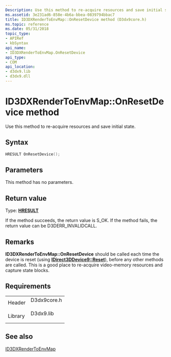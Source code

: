 ```yaml
---
Description: Use this method to re-acquire resources and save initial state.
ms.assetid: 3e231ad6-858e-4b6a-bbea-0839794bbac7
title: ID3DXRenderToEnvMap::OnResetDevice method (D3dx9core.h)
ms.topic: reference
ms.date: 05/31/2018
topic_type:
- APIRef
- kbSyntax
api_name:
- ID3DXRenderToEnvMap.OnResetDevice
api_type:
- COM
api_location:
- d3dx9.lib
- d3dx9.dll
---
```


# ID3DXRenderToEnvMap::OnResetDevice method

Use this method to re-acquire resources and save initial state.

## Syntax


```C++
HRESULT OnResetDevice();
```



## Parameters

This method has no parameters.

## Return value

Type: **[**HRESULT**](https://msdn.microsoft.com/library/Bb401631(v=MSDN.10).aspx)**

If the method succeeds, the return value is S\_OK. If the method fails, the return value can be D3DERR\_INVALIDCALL.

## Remarks

**ID3DXRenderToEnvMap::OnResetDevice** should be called each time the device is reset (using [**IDirect3DDevice9::Reset**](https://msdn.microsoft.com/library/Bb174425(v=VS.85).aspx)), before any other methods are called. This is a good place to re-acquire video-memory resources and capture state blocks.

## Requirements



|                    |                                                                                        |
|--------------------|----------------------------------------------------------------------------------------|
| Header<br/>  | <dl> <dt>D3dx9core.h</dt> </dl> |
| Library<br/> | <dl> <dt>D3dx9.lib</dt> </dl>   |



## See also

<dl> <dt>

[ID3DXRenderToEnvMap](id3dxrendertoenvmap.md)
</dt> </dl>

 

 





